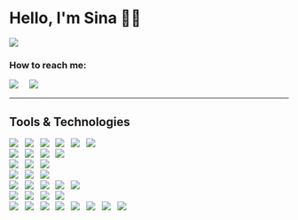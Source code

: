 <h1>Hello, I'm Sina 🙋‍♂️</h1>
<img src="https://media-exp1.licdn.com/dms/image/C4D16AQFi5lbwcRByyQ/profile-displaybackgroundimage-shrink_350_1400/0/1629536437278?e=1634774400&v=beta&t=TmNLsU9cF-yyHERrYIDvvi9cTzkPp3CSpwR6OjISRhE" />
<h3>How to reach me:</h3>
<a href="https://www.linkedin.com/in/sina-farhadi"><img src="https://img.shields.io/badge/linkedin-%230077B5.svg?&style=for-the-badge&logo=linkedin&logoColor=white" /></a>&nbsp;&nbsp;&nbsp;&nbsp;
<a href="https://instagram.com/cinaaaaaaaaa_"><img src="https://img.shields.io/badge/instagram-%fff.svg?&style=for-the-badge&logo=instagram&logoColor=white" /></a>&nbsp;&nbsp;&nbsp;&nbsp;
<hr>

<h2>Tools & Technologies</h2>
<p>
   <img src="https://img.shields.io/badge/HTML%20-%23F7DF1E.svg?&style=for-the-badge&color=E34F26" />&nbsp;&nbsp;
   <img src="https://img.shields.io/badge/css%20-%23F7DF1E.svg?&style=for-the-badge&color=5BA8EE" />&nbsp;&nbsp;
   <img src="https://img.shields.io/badge/JavaScript%20-%23F7DF1E.svg?&style=for-the-badge&color=F7DF1E" />&nbsp;&nbsp;
   <img src="https://img.shields.io/badge/react%20-%23F7DF1E.svg?&style=for-the-badge&color=00D8FF" />&nbsp;&nbsp;
   <img src="https://img.shields.io/badge/React Native%20-%23F7DF1E.svg?&style=for-the-badge&color=61DAFB" />&nbsp;&nbsp;
   <img src="https://img.shields.io/badge/Django%20-%23F7DF1E.svg?&style=for-the-badge&color=009933" />&nbsp;&nbsp;
   <br />
   <img src="https://img.shields.io/badge/webpack%20-%23F7DF1E.svg?&style=for-the-badge&color=8ED5FA" />&nbsp;&nbsp;
   <img src="https://img.shields.io/badge/Electron%20-%23F7DF1E.svg?&style=for-the-badge&color=5E8E98" />&nbsp;&nbsp;
   <img src="https://img.shields.io/badge/TDD%20-%23F7DF1E.svg?&style=for-the-badge&color=A4AD19" />&nbsp;&nbsp;
   <img src="https://img.shields.io/badge/E2E Testing%20-%23F7DF1E.svg?&style=for-the-badge&color=000" />&nbsp;&nbsp;
   <br />
   <img src="https://img.shields.io/badge/Adobe XD%20-%23F7DF1E.svg?&style=for-the-badge&color=470137" />&nbsp;&nbsp;
   <img src="https://img.shields.io/badge/Bootstrap%20-%23F7DF1E.svg?&style=for-the-badge&color=7044A3" />&nbsp;&nbsp;
   <img src="https://img.shields.io/badge/Sass%20-%23F7DF1E.svg?&style=for-the-badge&color=CD6799" />&nbsp;&nbsp;
   <br />
   <img src="https://img.shields.io/badge/Jira%20-%23F7DF1E.svg?&style=for-the-badge&color=2881FF" />&nbsp;&nbsp;
   <img src="https://img.shields.io/badge/Trello%20-%23F7DF1E.svg?&style=for-the-badge&color=0079BF" />&nbsp;&nbsp;
   <img src="https://img.shields.io/badge/Slack%20-%23F7DF1E.svg?&style=for-the-badge&color=4A154B" />&nbsp;&nbsp;
   <br />
   <img src="https://img.shields.io/badge/MongoDB%20-%23F7DF1E.svg?&style=for-the-badge&color=5C9A37" />&nbsp;&nbsp;
   <img src="https://img.shields.io/badge/MySQL%20-%23F7DF1E.svg?&style=for-the-badge&color=1E4C68" />&nbsp;&nbsp;
   <img src="https://img.shields.io/badge/RabbitMQ%20-%23F7DF1E.svg?&style=for-the-badge&color=FF6600" />&nbsp;&nbsp;
   <img src="https://img.shields.io/badge/FeathersJs%20-%23F7DF1E.svg?&style=for-the-badge&color=D513A5" />&nbsp;&nbsp;
   <img src="https://img.shields.io/badge/GraphQL%20-%23F7DF1E.svg?&style=for-the-badge&color=E535AB" />&nbsp;&nbsp;
   <br/>
   <img src="https://img.shields.io/badge/Pandas%20-%23F7DF1E.svg?&style=for-the-badge&color=110054" />&nbsp;&nbsp;
   <img src="https://img.shields.io/badge/TypeScript%20-%23F7DF1E.svg?&style=for-the-badge&color=3178C6" />&nbsp;&nbsp;
   <img src="https://img.shields.io/badge/Redis%20-%23F7DF1E.svg?&style=for-the-badge&color=802221" />&nbsp;&nbsp;
   <img src="https://img.shields.io/badge/Swagger%20-%23F7DF1E.svg?&style=for-the-badge&color=87BE3F" />&nbsp;&nbsp;
   <br />
   <img src="https://img.shields.io/badge/Git%20-%23F7DF1E.svg?&style=for-the-badge&color=000" />&nbsp;&nbsp;
   <img src="https://img.shields.io/badge/GitHub%20-%23F7DF1E.svg?&style=for-the-badge&color=000" />&nbsp;&nbsp;
   <img src="https://img.shields.io/badge/Bitbucket%20-%23F7DF1E.svg?&style=for-the-badge&color=2684FF" />&nbsp;&nbsp;
   <img src="https://img.shields.io/badge/GitLab%20-%23F7DF1E.svg?&style=for-the-badge&color=FC6D26" />&nbsp;&nbsp;
   <img src="https://img.shields.io/badge/Git flow%20-%23F7DF1E.svg?&style=for-the-badge&color=000" />&nbsp;&nbsp;
   <img src="https://img.shields.io/badge/Docker%20-%23F7DF1E.svg?&style=for-the-badge&color=2496ED" />&nbsp;&nbsp;
   <img src="https://img.shields.io/badge/Docker compose%20-%23F7DF1E.svg?&style=for-the-badge&color=B4C3D2" />&nbsp;&nbsp;
   <img src="https://img.shields.io/badge/Travis CI%20-%23F7DF1E.svg?&style=for-the-badge&color=CD324A" />&nbsp;&nbsp;
</p> 
